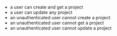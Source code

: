 - a user can create and get a project
- a user can update any project
- an unauthenticated user cannot create a project
- an unauthenticated user cannot get a project
- an unauthenticated user cannot update a project

